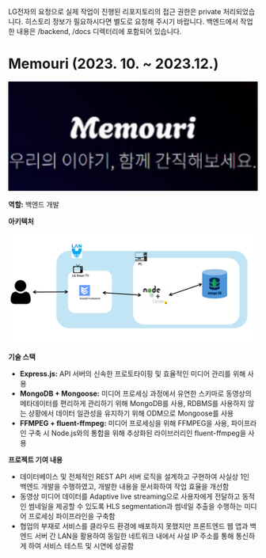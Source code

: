  LG전자의 요청으로 실제 작업이 진행된 리포지토리의 접근 권한은 private 처리되었습니다. 히스토리 정보가 필요하시다면 별도로 요청해 주시기 바랍니다. 백엔드에서 작업한 내용은 /backend, /docs 디렉터리에 포함되어 있습니다.

# Memouri (2023. 10. ~ 2023.12.)

![Logo](Memouri%20(2023%2011%20~%202023%2012%20)%20e81321af45754516bacb9c8811344dcb/6e07d2f2-4a92-431f-8bc8-3986ca0b15d2.png)

**역할:** 백엔드 개발

**아키텍처**

![Architecture](Memouri%20(2023%2011%20~%202023%2012%20)%20e81321af45754516bacb9c8811344dcb/Untitled.png)

**기술 스택**

- **Express.js:** API 서버의 신속한 프로토타이핑 및 효율적인 미디어 관리를 위해 사용
- **MongoDB + Mongoose:** 미디어 프로세싱 과정에서 유연한 스키마로 동영상의 메타데이터를 편리하게 관리하기 위해 MongoDB를 사용, RDBMS를 사용하지 않는 상황에서 데이터 일관성을 유지하기 위해 ODM으로 Mongoose를 사용
- **FFMPEG + fluent-ffmpeg:** 미디어 프로세싱을 위해 FFMPEG을 사용, 파이프라인 구축 시 Node.js와의 통합을 위해 추상화된 라이브러리인 fluent-ffmpeg을 사용

**프로젝트 기여 내용**

- 데이터베이스 및 전체적인 REST API 서버 로직을 설계하고 구현하여 사실상 1인 백엔드 개발을 수행하였고, 개발한 내용을 문서화하여 작업 효율을 개선함
- 동영상 미디어 데이터를 Adaptive live streaming으로 사용자에게 전달하고 동적인 썸네일을 제공할 수 있도록 HLS segmentation과 썸네일 추출을 수행하는 미디어 프로세싱 파이프라인을 구축함
- 협업의 부재로 서비스를 클라우드 환경에 배포하지 못했지만 프론트엔드 웹 앱과 백엔드 서버 간 LAN을 활용하여 동일한 네트워크 내에서 사설 IP 주소를 통해 통신하게 하여 서비스 테스트 및 시연에 성공함
